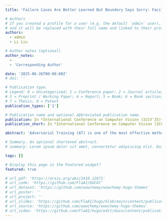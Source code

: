 ```yaml
---
title: 'Failure Cases Are Better Learned But Boundary Says Sorry: Facilitating Smooth Perception Change for Accuracy-Robustness Trade-Off in Adversarial Training'

# Authors
# If you created a profile for a user (e.g. the default `admin` user), write the username (folder name) here
# and it will be replaced with their full name and linked to their profile.
authors:
  - admin
  - Li Liu

# Author notes (optional)
author_notes:
  -
  - 'Corresponding Author'

date: '2025-06-26T00:00:00Z'
# doi: ''

# Publication type.
# Legend: 0 = Uncategorized; 1 = Conference paper; 2 = Journal article;
# 3 = Preprint / Working Paper; 4 = Report; 5 = Book; 6 = Book section;
# 7 = Thesis; 8 = Patent
publication_types: ['1']

# Publication name and optional abbreviated publication name.
publication: In *International Conference on Computer Vision (ICCV'25)*.
publication_short: In *International Conference on Computer Vision (ICCV'25)*. **To appear**

abstract: 'Adversarial Training (AT) is one of the most effective methods to train robust Deep Neural Networks (DNNs). However, AT creates an inherent trade-off between clean accuracy and adversarial robustness, which is commonly attributed to the more complicated decision boundary caused by the insufficient learning of hard adversarial samples. In this work, we reveal a counterintuitive fact for the first time: from the perspective of perception consistency, hard adversarial samples that can still attack the robust model after AT are already learned better than those successfully defended. Thus, different from previous views, we argue that it is rather the over-sufficient learning of hard adversarial samples that degrades the decision boundary and contributes to the trade-off problem. Specifically, the excessive pursuit of perception consistency would force the model to view the perturbations as noise and ignore the information within them, which should have been utilized to induce a smoother perception transition towards the decision boundary to support its establishment to an appropriate location. In response, we define a new AT objective named Robust Perception, encouraging the model perception to change smoothly with input perturbations, based on which we propose a novel Robust Perception Adversarial Training (RPAT) method, effectively mitigating the current accuracy-robustness trade-off. Experiments on CIFAR-10, CIFAR-100, and Tiny-ImageNet with ResNet-18, PreActResNet-18, and WideResNet-34-10 demonstrate the effectiveness of our method beyond four common baselines and 12 state-of-the-art (SOTA) works.'

# Summary. An optional shortened abstract.
# summary: Lorem ipsum dolor sit amet, consectetur adipiscing elit. Duis posuere tellus ac convallis placerat. Proin tincidunt magna sed ex sollicitudin condimentum.

tags: []

# Display this page in the Featured widget?
featured: true

# url_pdf: 'https://arxiv.org/abs/2410.12671'
# url_code: 'https://github.com/FlaAI/DUCAT'
# url_dataset: 'https://github.com/wowchemy/wowchemy-hugo-themes'
# url_poster: ''
# url_project: ''
# url_slides: 'https://github.com/FlaAI/hugo/blob/main/content/publication/TSFool/TSFool_Slide.pdf'
# url_source: 'https://github.com/wowchemy/wowchemy-hugo-themes'
# url_video: 'https://github.com/FlaAI/hugo/edit/main/content/publication/TSFool/TSFool.mp4'
---
```


